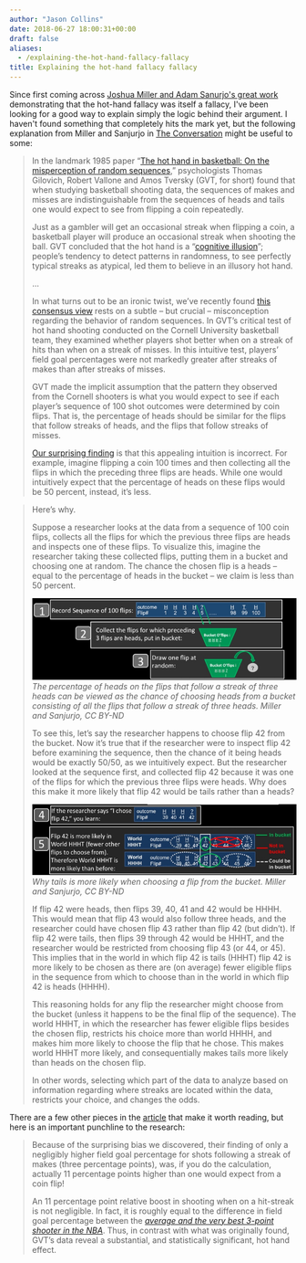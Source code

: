 ```yaml
---
author: "Jason Collins"
date: 2018-06-27 18:00:31+00:00
draft: false
aliases:
  - /explaining-the-hot-hand-fallacy-fallacy
title: Explaining the hot-hand fallacy fallacy
---
```


Since first coming across [Joshua Miller and Adam Sanurjo's great work](https://doi.org/10.2139/ssrn.2627354) demonstrating that the hot-hand fallacy was itself a fallacy, I've been looking for a good way to explain simply the logic behind their argument. I haven't found something that completely hits the mark yet, but the following explanation from Miller and Sanjurjo in [The Conversation](http://theconversation.com/momentum-isnt-magic-vindicating-the-hot-hand-with-the-mathematics-of-streaks-74786) might be useful to some:

>In the landmark 1985 paper “[The hot hand in basketball: On the misperception of random sequences](https://doi.org/10.1016/0010-0285(85)90010-6),” psychologists Thomas Gilovich, Robert Vallone and Amos Tversky (GVT, for short) found that when studying basketball shooting data, the sequences of makes and misses are indistinguishable from the sequences of heads and tails one would expect to see from flipping a coin repeatedly.
>
>Just as a gambler will get an occasional streak when flipping a coin, a basketball player will produce an occasional streak when shooting the ball. GVT concluded that the hot hand is a “[cognitive illusion](https://doi.org/10.1037/0033-295X.103.3.582)”; people’s tendency to detect patterns in randomness, to see perfectly typical streaks as atypical, led them to believe in an illusory hot hand.
>
>...
>
>In what turns out to be an ironic twist, we’ve recently found [this consensus view](https://books.google.com/books?id=w_fYZZPcgpkC&pg=PT157&dq=%22Tom+Gilovich,+Robert+Vallone,+and+Amos+Tversky+(1985)+demonstrated+empirically+that+the+hot+hand+does+not+exist.%22&hl=en&sa=X&ved=0ahUKEwikwc_k1e_SAhVLllQKHQ35Bd8Q6AEIGjAA#v=onepage&q=%22Tom%20Gilovich%2C%20Robert%20Vallone%2C%20and%20Amos%20Tversky%20(1985)%20demonstrated%20empirically%20that%20the%20hot%20hand%20does%20not%20exist.%22&f=false) rests on a subtle – but crucial – misconception regarding the behavior of random sequences. In GVT’s critical test of hot hand shooting conducted on the Cornell University basketball team, they examined whether players shot better when on a streak of hits than when on a streak of misses. In this intuitive test, players’ field goal percentages were not markedly greater after streaks of makes than after streaks of misses.
>
>GVT made the implicit assumption that the pattern they observed from the Cornell shooters is what you would expect to see if each player’s sequence of 100 shot outcomes were determined by coin flips. That is, the percentage of heads should be similar for the flips that follow streaks of heads, and the flips that follow streaks of misses.
>
>[Our surprising finding](https://doi.org/10.2139/ssrn.2627354) is that this appealing intuition is incorrect. For example, imagine flipping a coin 100 times and then collecting all the flips in which the preceding three flips are heads. While one would intuitively expect that the percentage of heads on these flips would be 50 percent, instead, it’s less.

>Here’s why.
>
>Suppose a researcher looks at the data from a sequence of 100 coin flips, collects all the flips for which the previous three flips are heads and inspects one of these flips. To visualize this, imagine the researcher taking these collected flips, putting them in a bucket and choosing one at random. The chance the chosen flip is a heads – equal to the percentage of heads in the bucket – we claim is less than 50 percent.
>
>![](img/Flips1.jpg)
>*The percentage of heads on the flips that follow a streak of three heads can be viewed as the chance of choosing heads from a bucket consisting of all the flips that follow a streak of three heads. Miller and Sanjurjo, CC BY-ND*
>
>To see this, let’s say the researcher happens to choose flip 42 from the bucket. Now it’s true that if the researcher were to inspect flip 42 before examining the sequence, then the chance of it being heads would be exactly 50/50, as we intuitively expect. But the researcher looked at the sequence first, and collected flip 42 because it was one of the flips for which the previous three flips were heads. Why does this make it more likely that flip 42 would be tails rather than a heads?
>
>![](img/Flips2.jpg)
>*Why tails is more likely when choosing a flip from the bucket. Miller and Sanjurjo, CC BY-ND*
>
>If flip 42 were heads, then flips 39, 40, 41 and 42 would be HHHH. This would mean that flip 43 would also follow three heads, and the researcher could have chosen flip 43 rather than flip 42 (but didn’t). If flip 42 were tails, then flips 39 through 42 would be HHHT, and the researcher would be restricted from choosing flip 43 (or 44, or 45). This implies that in the world in which flip 42 is tails (HHHT) flip 42 is more likely to be chosen as there are (on average) fewer eligible flips in the sequence from which to choose than in the world in which flip 42 is heads (HHHH).
>
>This reasoning holds for any flip the researcher might choose from the bucket (unless it happens to be the final flip of the sequence). The world HHHT, in which the researcher has fewer eligible flips besides the chosen flip, restricts his choice more than world HHHH, and makes him more likely to choose the flip that he chose. This makes world HHHT more likely, and consequentially makes tails more likely than heads on the chosen flip.
>
>In other words, selecting which part of the data to analyze based on information regarding where streaks are located within the data, restricts your choice, and changes the odds.

There are a few other pieces in the [article](http://theconversation.com/momentum-isnt-magic-vindicating-the-hot-hand-with-the-mathematics-of-streaks-74786) that make it worth reading, but here is an important punchline to the research:

>Because of the surprising bias we discovered, their finding of only a negligibly higher field goal percentage for shots following a streak of makes (three percentage points), was, if you do the calculation, actually 11 percentage points higher than one would expect from a coin flip!
>
>An 11 percentage point relative boost in shooting when on a hit-streak is not negligible. In fact, it is roughly equal to the difference in field goal percentage between the [_average and the very best 3-point shooter in the NBA_](http://www.espn.com/nba/statistics/player/_/stat/3-points). Thus, in contrast with what was originally found, GVT’s data reveal a substantial, and statistically significant, hot hand effect.
